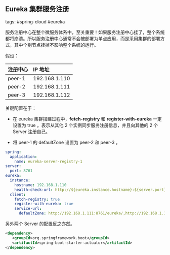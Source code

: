 ## Eureka 集群服务注册

tags: #spring-cloud #eureka 

服务注册中心在整个微服务体系中，至关重要！如果服务注册中心挂了，整个系统都将崩溃。所以服务注册中心通常不会被部署为单点应用，而是采用集群的部署方式，其中个别节点挂掉不影响整个系统的运行。

假设：

| 注册中心 | IP 地址 |
| :- | :- |
| peer-1 | 192.168.1.110 |
| peer-2 | 192.168.1.111 |
| peer-3 | 192.168.1.112 |

关键配置在于：

- 在 eureka 集群搭建过程中，**fetch-registry** 和 **register-with-eureka** 一定设置为 true 。表示从其他 2 个实例同步服务注册信息，并且向其他的 2 个 Server 注册自己。

- 将 peer-1 的 defaultZone 设置为 peer-2 和 peer-3 。

```yaml
spring:
  application:
    name: eureka-server-registry-1
server:
  port: 8761
eureka:
  instance:
    hostname: 192.168.1.110
    health-check-url: http://${eureka.instance.hostname}:${server.port}/actuator/health
  client:
    fetch-registry: true
    register-with-eureka: true
    service-url:
      defaultZone: http://192.168.1.111:8761/eureka/,http://192.168.1.112:8761/eureka/
```

另外两个 Server 的配置反之亦然。

```xml
<dependency>
   <groupId>org.springframework.boot</groupId>
   <artifactId>spring-boot-starter-actuator</artifactId>
</dependency>
```
